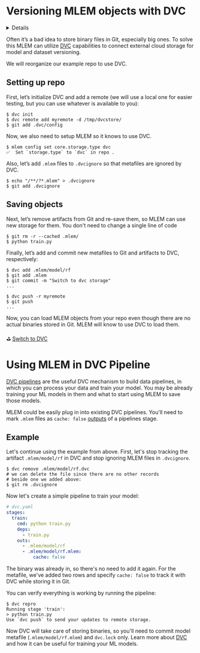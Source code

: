 # Versioning MLEM objects with DVC

<details>

### ⚙️ Expand for setup instructions

If you want to follow along with this tutorial and try MLEM, you can use our
[example repo](https://github.com/iterative/example-mlem-get-started).

```shell
$ git clone https://github.com/iterative/example-mlem-get-started
$ cd example-mlem-get-started
$ git checkout 1-dvc-mlem-init
```

Next let's create an isolated virtual environment to cleanly install all the
requirements (including MLEM) there:

```shell
$ python3 -m venv .venv
$ source .venv/bin/activate
$ pip install -r requirements.txt
```

</details>

Often it’s a bad idea to store binary files in Git, especially big ones. To
solve this MLEM can utilize [DVC](https://dvc.org/doc) capabilities to connect
external cloud storage for model and dataset versioning.

We will reorganize our example repo to use DVC.

## Setting up repo

First, let’s initialize DVC and add a remote (we will use a local one for easier
testing, but you can use whatever is available to you):

```cli
$ dvc init
$ dvc remote add myremote -d /tmp/dvcstore/
$ git add .dvc/config
```

Now, we also need to setup MLEM so it knows to use DVC.

```cli
$ mlem config set core.storage.type dvc
✅  Set `storage.type` to `dvc` in repo .
```

Also, let’s add `.mlem` files to `.dvcignore` so that metafiles are ignored by
DVC.

```cli
$ echo "/**/?*.mlem" > .dvcignore
$ git add .dvcignore
```

## Saving objects

Next, let’s remove artifacts from Git and re-save them, so MLEM can use new
storage for them. You don't need to change a single line of code

```cli
$ git rm -r --cached .mlem/
$ python train.py
```

Finally, let’s add and commit new metafiles to Git and artifacts to DVC,
respectively:

```cli
$ dvc add .mlem/model/rf
$ git add .mlem
$ git commit -m "Switch to dvc storage"
...

$ dvc push -r myremote
$ git push
...
```

Now, you can load MLEM objects from your repo even though there are no actual
binaries stored in Git. MLEM will know to use DVC to load them.

⛳
[Switch to DVC](https://github.com/iterative/example-mlem-get-started/tree/4-dvc-save-models)

# Using MLEM in DVC Pipeline

[DVC pipelines](https://dvc.org/doc/start/data-management/pipelines) are the
useful DVC mechanism to build data pipelines, in which you can process your data
and train your model. You may be already training your ML models in them and
what to start using MLEM to save those models.

MLEM could be easily plug in into existing DVC pipelines. You'll need to mark
`.mlem` files as `cache: false`
[outputs](https://dvc.org/doc/user-guide/project-structure/pipelines-files#output-subfields)
of a pipelines stage.

## Example

Let's continue using the example from above. First, let's stop tracking the
artifact `.mlem/model/rf` in DVC and stop ignoring MLEM files in `.dvcignore`.

```dvc
$ dvc remove .mlem/model/rf.dvc
# we can delete the file since there are no other records
# beside one we added above:
$ git rm .dvcignore
```

Now let's create a simple pipeline to train your model:

```yaml
# dvc.yaml
stages:
  train:
    cmd: python train.py
    deps:
      - train.py
    outs:
      - .mlem/model/rf
      - .mlem/model/rf.mlem:
          cache: false
```

The binary was already in, so there's no need to add it again. For the metafile,
we've added two rows and specify `cache: false` to track it with DVC while
storing it in Git.

You can verify everything is working by running the pipeline:

```dvc
$ dvc repro
Running stage 'train':
> python train.py
Use `dvc push` to send your updates to remote storage.
```

Now DVC will take care of storing binaries, so you'll need to commit model
metafile (`.mlem/model/rf.mlem`) and `dvc.lock` only. Learn more about
[DVC](https://dvc.org/doc) and how it can be useful for training your ML models.
